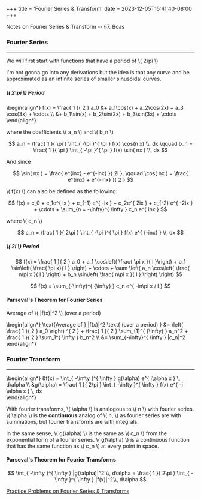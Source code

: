 +++
title = 'Fourier Series & Transform'
date = 2023-12-05T15:41:40-08:00
+++

Notes on Fourier Series & Transform -- §7. Boas

<!--more-->

### Fourier Series 
---

We will first start with functions that have a period of \\( 2\pi \\) 

I'm not gonna go into any derivations but the idea is that any curve and be
approximated as an infinite series of smaller sinusoidal curves.

##### \\( 2\pi \\) Period

\begin{align*} f(x) = \frac{ 1 }{ 2 } a_0 &+ a_1\cos(x) + a_2\cos(2x) + a_3 \cos(3x) + \cdots \\\ &+ b_1\sin(x) + b_2\sin(2x) + b_3\sin(3x) + \cdots \end{align*}

where the coefficients \\( a_n \\) and \\( b_n \\) 

$$ a_n = \frac{ 1 }{ \pi } \int_{ -\pi }^{ \pi } f(x) \cos(n x) \\, dx \qquad
b_n = \frac{ 1 }{ \pi } \int_{ -\pi }^{ \pi } f(x) \sin( nx ) \\, dx   $$ 

And since 

$$ \sin( nx ) = \frac{ e^{inx} - e^{-inx} }{ 2i }, \qquad \cos( nx ) = \frac{ e^{inx} + e^{-inx} }{ 2 }    $$

\\( f(x) \\) can also be defined as the following: 

$$ f(x) = c_0 + c_1e^{ ix } + c_{-1} e^{ -ix } + c_2e^{ 2ix } + c_{-2} e^{ -2ix } + \cdots + \sum_{n = -\infty}^{ \infty } c_n e^{ inx }        $$

where \\( c_n \\) 

$$ c_n = \frac{ 1 }{ 2\pi } \int_{ -\pi }^{ \pi } f(x) e^{ {-inx} } \\,  dx  $$

##### \\( 2l \\) Period

$$ f(x) = \frac{ 1 }{ 2 } a_0 + a_1 \cos\left( \frac{ \pi x }{ l }\right) + b_1 \sin\left( \frac{ \pi x}{ l }  \right)   + \cdots + \sum
\left( a_n \cos\left( \frac{ n\pi x }{ l }  \right) + b_n \sin\left( \frac{ n\pi x }{ l }  \right)      \right)   $$ 

$$ f(x) = \sum_{-\infty}^{ {\infty} } c_n e^{ -in\pi x / l }    $$

#### Parseval's Theorem for Fourier Series

Average of \\( |f(x)|^2 \\) (over a period) 

\begin{align*}
    \text{Average of } |f(x)|^2 \text{ (over a period) } &= \left( \frac{ 1 }{ 2 } a_0 \right) ^{ 2 } + \frac{ 1 }{ 2 } \sum_{1}^{ {\infty} } a_n^2 + \frac{ 1 }{ 2 } \sum_1^{ \infty } b_n^2 \\\ &= \sum_{-\infty}^{ \infty } |c_n|^2    
\end{align*}

### Fourier Transform 
--- 

\begin{align*}
    &f(x) = \int_{ -\infty }^{ \infty } g(\alpha) e^{ i\alpha x } \\, d\alpha \\\ &g(\alpha) = \frac{ 1 }{ 2\pi } \int_{ -\infty }^{ \infty } f(x) e^{ -i \alpha x } \\,  dx  
\end{align*}

With fourier transforms, \\( \alpha \\) is analogous to \\( n \\) with fourier series. \\( \alpha \\) is the **continuous** analog of \\( n, \\) as fourier series are with summations, but fourier transforms are with integrals. 

In the same sense, \\( g(\alpha) \\) is the same as \\( c_n \\) from the exponential form of a fourier series. \\( g(\alpha) \\) is a continuous function that has the same function as \\( c_n \\) at every point in space.

#### Parseval's Theorem for Fourier Transforms

$$ \int_{ -\infty }^{ \infty } |g(\alpha)|^2 \\,  d\alpha = \frac{ 1 }{ 2\pi } \int_{ -\infty }^{ \infty } |f(x)|^2\\, d\alpha $$ 

[Practice Problems on Fourier Series & Transforms](https://dev-undergrad.dev/math121a/fourier_series_transform_problems/)





 


 

 

 









